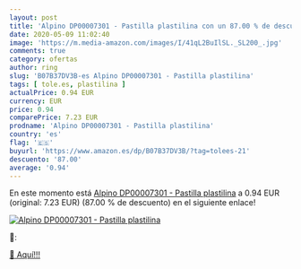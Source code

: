 ```yaml
---
layout: post
title: 'Alpino DP00007301 - Pastilla plastilina con un 87.00 % de descuento'
date: 2020-05-09 11:02:40
image: 'https://m.media-amazon.com/images/I/41qL2BuIlSL._SL200_.jpg'
comments: true
category: ofertas
author: ring
slug: 'B07B37DV3B-es Alpino DP00007301 - Pastilla plastilina'
tags: [ tole.es, plastilina ]
actualPrice: 0.94 EUR
currency: EUR
price: 0.94
comparePrice: 7.23 EUR
prodname: 'Alpino DP00007301 - Pastilla plastilina'
country: 'es'
flag: '🇪🇸'
buyurl: 'https://www.amazon.es/dp/B07B37DV3B/?tag=tolees-21'
descuento: '87.00'
average: '0.94'
---
```


En este momento está [Alpino DP00007301 - Pastilla plastilina](https://www.amazon.es/dp/B07B37DV3B/?tag=tolees-21) a 0.94 EUR (original: 7.23 EUR) (87.00 %  de descuento) en el siguiente enlace!

[![Alpino DP00007301 - Pastilla plastilina](https://m.media-amazon.com/images/I/41qL2BuIlSL._SL200_.jpg)](https://www.amazon.es/dp/B07B37DV3B/?tag=tolees-21)

🔎:


[🛒 Aquí!!!](https://www.amazon.es/dp/B07B37DV3B/?tag=tolees-21)
